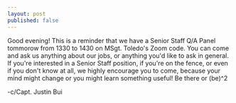 ```yaml
---
layout: post
published: false
---
```


Good evening! This is a reminder that we have a Senior Staff Q/A Panel tommorow from 1330 to 1430 on MSgt. Toledo's Zoom code. You can come and ask us anything about our jobs, or anything you'd like to ask in general. If you're interested in a Senior Staff position, if you're on the fence, or even if you don't know at all, we highly encourage you to come, because your mind might change or you might learn something useful! Be there or (be)^2

-c/Capt. Justin Bui